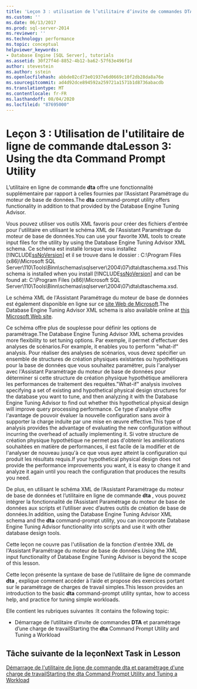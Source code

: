 ```yaml
---
title: 'Leçon 3 : utilisation de l’utilitaire d’invite de commandes DTA | Microsoft Docs'
ms.custom: ''
ms.date: 06/13/2017
ms.prod: sql-server-2014
ms.reviewer: ''
ms.technology: performance
ms.topic: conceptual
helpviewer_keywords:
- Database Engine [SQL Server], tutorials
ms.assetid: 30f27f4d-8852-4b12-ba62-57f63e496f1d
author: stevestein
ms.author: sstein
ms.openlocfilehash: abbde02cd73e01937e6d0669c10f2db28da8a76e
ms.sourcegitcommit: ad4d92dce894592a259721a1571b1d8736abacdb
ms.translationtype: MT
ms.contentlocale: fr-FR
ms.lasthandoff: 08/04/2020
ms.locfileid: "87695000"
---
```

# <a name="lesson-3-using-the-dta-command-prompt-utility"></a><span data-ttu-id="3f34f-102">Leçon 3 : Utilisation de l'utilitaire de ligne de commande dta</span><span class="sxs-lookup"><span data-stu-id="3f34f-102">Lesson 3: Using the dta Command Prompt Utility</span></span>
  <span data-ttu-id="3f34f-103">L’utilitaire en ligne de commande **dta** offre une fonctionnalité supplémentaire par rapport à celles fournies par l’Assistant Paramétrage du moteur de base de données.</span><span class="sxs-lookup"><span data-stu-id="3f34f-103">The **dta** command-prompt utility offers functionality in addition to that provided by the Database Engine Tuning Advisor.</span></span>  
  
 <span data-ttu-id="3f34f-104">Vous pouvez utiliser vos outils XML favoris pour créer des fichiers d'entrée pour l'utilitaire en utilisant le schéma XML de l'Assistant Paramétrage du moteur de base de données.</span><span class="sxs-lookup"><span data-stu-id="3f34f-104">You can use your favorite XML tools to create input files for the utility by using the Database Engine Tuning Advisor XML schema.</span></span> <span data-ttu-id="3f34f-105">Ce schéma est installé lorsque vous installez [!INCLUDE[ssNoVersion](../../includes/ssnoversion-md.md)] et il se trouve dans le dossier : C:\Program Files (x86)\Microsoft SQL Server\110\Tools\Binn\schemas\sqlserver\2004\07\dta\dtaschema.xsd.</span><span class="sxs-lookup"><span data-stu-id="3f34f-105">This schema is installed when you install [!INCLUDE[ssNoVersion](../../includes/ssnoversion-md.md)] and can be found at: C:\Program Files (x86)\Microsoft SQL Server\110\Tools\Binn\schemas\sqlserver\2004\07\dta\dtaschema.xsd.</span></span>  
  
 <span data-ttu-id="3f34f-106">Le schéma XML de l'Assistant Paramétrage du moteur de base de données est également disponible en ligne sur ce [site Web de Microsoft](https://go.microsoft.com/fwlink/?linkid=43100&clcid=0x409).</span><span class="sxs-lookup"><span data-stu-id="3f34f-106">The Database Engine Tuning Advisor XML schema is also available online at [this Microsoft Web site](https://go.microsoft.com/fwlink/?linkid=43100&clcid=0x409).</span></span>  
  
 <span data-ttu-id="3f34f-107">Ce schéma offre plus de souplesse pour définir les options de paramétrage.</span><span class="sxs-lookup"><span data-stu-id="3f34f-107">The Database Engine Tuning Advisor XML schema provides more flexibility to set tuning options.</span></span> <span data-ttu-id="3f34f-108">Par exemple, il permet d'effectuer des analyses de scénarios.</span><span class="sxs-lookup"><span data-stu-id="3f34f-108">For example, it enables you to perform "what-if" analysis.</span></span> <span data-ttu-id="3f34f-109">Pour réaliser des analyses de scénarios, vous devez spécifier un ensemble de structures de création physiques existantes ou hypothétiques pour la base de données que vous souhaitez paramétrer, puis l'analyser avec l'Assistant Paramétrage du moteur de base de données pour déterminer si cette structure de création physique hypothétique améliorera les performances de traitement des requêtes.</span><span class="sxs-lookup"><span data-stu-id="3f34f-109">"What-if" analysis involves specifying a set of existing and hypothetical physical design structures for the database you want to tune, and then analyzing it with the Database Engine Tuning Advisor to find out whether this hypothetical physical design will improve query processing performance.</span></span> <span data-ttu-id="3f34f-110">Ce type d'analyse offre l'avantage de pouvoir évaluer la nouvelle configuration sans avoir à supporter la charge induite par une mise en œuvre effective.</span><span class="sxs-lookup"><span data-stu-id="3f34f-110">This type of analysis provides the advantage of evaluating the new configuration without incurring the overhead of actually implementing it.</span></span> <span data-ttu-id="3f34f-111">Si votre structure de création physique hypothétique ne permet pas d'obtenir les améliorations souhaitées en matière de performances, il est facile de la modifier et de l'analyser de nouveau jusqu'à ce que vous ayez atteint la configuration qui produit les résultats requis.</span><span class="sxs-lookup"><span data-stu-id="3f34f-111">If your hypothetical physical design does not provide the performance improvements you want, it is easy to change it and analyze it again until you reach the configuration that produces the results you need.</span></span>  
  
 <span data-ttu-id="3f34f-112">De plus, en utilisant le schéma XML de l’Assistant Paramétrage du moteur de base de données et l’utilitaire en ligne de commande **dta** , vous pouvez intégrer la fonctionnalité de l’Assistant Paramétrage du moteur de base de données aux scripts et l’utiliser avec d’autres outils de création de base de données.</span><span class="sxs-lookup"><span data-stu-id="3f34f-112">In addition, using the Database Engine Tuning Advisor XML schema and the **dta** command-prompt utility, you can incorporate Database Engine Tuning Advisor functionality into scripts and use it with other database design tools.</span></span>  
  
 <span data-ttu-id="3f34f-113">Cette leçon ne couvre pas l'utilisation de la fonction d'entrée XML de l'Assistant Paramétrage du moteur de base de données.</span><span class="sxs-lookup"><span data-stu-id="3f34f-113">Using the XML input functionality of Database Engine Tuning Advisor is beyond the scope of this lesson.</span></span>  
  
 <span data-ttu-id="3f34f-114">Cette leçon présente la syntaxe de base de l’utilitaire de ligne de commande **dta** , explique comment accéder à l’aide et propose des exercices portant sur le paramétrage de charges de travail simples.</span><span class="sxs-lookup"><span data-stu-id="3f34f-114">This lesson provides an introduction to the basic **dta** command-prompt utility syntax, how to access help, and practice for tuning simple workloads.</span></span>  
  
 <span data-ttu-id="3f34f-115">Elle contient les rubriques suivantes :</span><span class="sxs-lookup"><span data-stu-id="3f34f-115">It contains the following topic:</span></span>  
  
-   <span data-ttu-id="3f34f-116">Démarrage de l’utilitaire d’invite de commandes **DTA** et paramétrage d’une charge de travail</span><span class="sxs-lookup"><span data-stu-id="3f34f-116">Starting the **dta** Command Prompt Utility and Tuning a Workload</span></span>  
  
## <a name="next-task-in-lesson"></a><span data-ttu-id="3f34f-117">Tâche suivante de la leçon</span><span class="sxs-lookup"><span data-stu-id="3f34f-117">Next Task in Lesson</span></span>  
 [<span data-ttu-id="3f34f-118">Démarrage de l'utilitaire de ligne de commande dta et paramétrage d'une charge de travail</span><span class="sxs-lookup"><span data-stu-id="3f34f-118">Starting the dta Command Prompt Utility and Tuning a Workload</span></span>](lesson-1-1-tuning-a-workload.md)  
  
  
